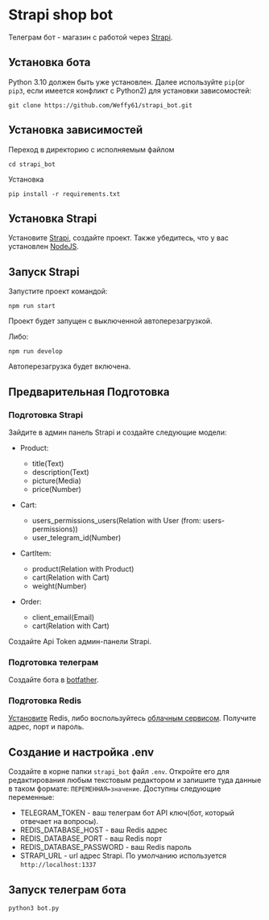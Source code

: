 # Strapi shop bot

Телеграм бот - магазин с работой через [Strapi](https://strapi.io/).

## Установка бота

Python 3.10 должен быть уже установлен. Далее используйте `pip`(or `pip3`, если имеется конфликт с Python2) 
для установки зависомостей:

```commandline
git clone https://github.com/Weffy61/strapi_bot.git
```

## Установка зависимостей
Переход в директорию с исполняемым файлом

```commandline
cd strapi_bot
```

Установка
```commandline
pip install -r requirements.txt
```

## Установка Strapi

Установите [Strapi](https://github.com/strapi/strapi), создайте проект. Также убедитесь, что у вас установлен 
[NodeJS](https://nodejs.org/en).

## Запуск Strapi

Запустите проект командой:
```shell
npm run start
```
Проект будет запущен с выключенной автоперезагрузкой.

Либо:

```shell
npm run develop
```

Автоперезагрузка будет включена.

## Предварительная Подготовка

### Подготовка Strapi

Зайдите в админ панель Strapi и создайте следующие модели:

- Product:
    - title(Text)
    - description(Text)
    - picture(Media)
    - price(Number)

- Cart:
    - users_permissions_users(Relation with User (from: users-permissions))
    - user_telegram_id(Number)

- CartItem:
    - product(Relation with Product)
    - cart(Relation with Cart)
    - weight(Number)

- Order:
    - client_email(Email)
    - cart(Relation with Cart)

Создайте Api Token админ-панели Strapi.

### Подготовка телеграм

Создайте бота в [botfather](https://t.me/BotFather).


### Подготовка Redis

[Установите](https://timeweb.cloud/tutorials/redis/ustanovka-i-nastrojka-redis-dlya-raznyh-os) Redis, 
либо воспользуйтесь [облачным сервисом](https://redis.com). Получите адрес, порт и пароль.

## Создание и настройка .env

Создайте в корне папки `strapi_bot` файл `.env`. Откройте его для редактирования любым текстовым редактором
и запишите туда данные в таком формате: `ПЕРЕМЕННАЯ=значение`.
Доступны следующие переменные:
 - TELEGRAM_TOKEN - ваш телеграм бот API ключ(бот, который отвечает на вопросы).
 - REDIS_DATABASE_HOST - ваш Redis адрес
 - REDIS_DATABASE_PORT - ваш Redis порт
 - REDIS_DATABASE_PASSWORD - ваш Redis пароль
 - STRAPI_URL - url адрес Strapi. По умолчанию используется `http://localhost:1337`

## Запуск телеграм бота

```shell
python3 bot.py
```